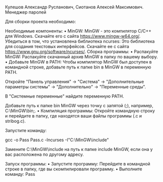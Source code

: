 Кулешов Александр Русланович, Сиотанов Алексей Максимович. Менеджер паролей

Для сборки проекта необходимо:

Необходимые компоненты: • MinGW: MinGW - это компилятор C/C++ для Windows. Скачайте его с сайта https://www.mingw-w64.org/. Убедиться в том, что установлена библиотека ncurses: Это библиотека для создания текстовых интерфейсов. Скачайте ее с сайта https://www.gnu.org/software/ncurses/.
Сборка программы:
• Распакуйте MinGW: Распакуйте скачанный архив MinGW в папку по вашему выбору. • Добавьте MinGW в PATH: Чтобы компилятор MinGW был доступен в командной строке, добавьте путь к папке bin в MinGW в переменную PATH.

Откройте "Панель управления" -> "Система" -> "Дополнительные параметры системы" -> "Дополнительно" -> "Переменные среды".

В "Системные переменные" найдите переменную PATH.

Добавьте путь к папке bin MinGW через точку с запятой (;), например, C:\MinGW\bin;. • Компиляция программы: Откройте командную строку и перейдите в папку, где находятся ваши файлы программы (.c и stribog.c).

Запустите команду:

gcc -o Pass Pass.c -lncurses -I"C:\MinGW\include"

Замените C:\MinGW\include на путь к папке include MinGW, если она у вас расположена по другому адресу.

Запуск программы:
• Запустите программу: Перейдите в командной строке в папку, где вы скомпилировали программу. • Выполните команду: Pass
